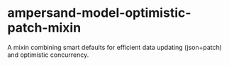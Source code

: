 ampersand-model-optimistic-patch-mixin
======================================

A mixin combining smart defaults for efficient data updating (json+patch) and optimistic concurrency.
